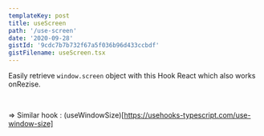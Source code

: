 ```yaml
---
templateKey: post
title: useScreen
path: '/use-screen'
date: '2020-09-28'
gistId: '9cdc7b7b732f67a5f036b96d433ccbdf'
gistFilename: useScreen.tsx
---
```


Easily retrieve `window.screen` object with this Hook React which also works onRezise.

<br />

=> Similar hook : (useWindowSize)[https://usehooks-typescript.com/use-window-size]
